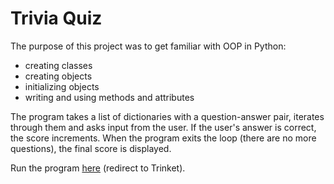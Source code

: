 # Trivia Quiz
The purpose of this project was to get familiar with OOP in Python: 
- creating classes
- creating objects
- initializing objects
- writing and using methods and attributes

The program takes a list of dictionaries with a question-answer pair, iterates through them and asks input from the user. If the user's answer is correct, the score increments. When the program exits the loop (there are no more questions), the final score is displayed.

Run the program [here](https://trinket.io/python/aa46521635?outputOnly=true&runOption=run&showInstructions=true) (redirect to Trinket).